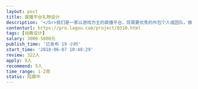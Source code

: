 ```yaml
---                
layout: post       
title: 直播平台礼物设计           
description: '</br>我们是一家以游戏为主的直播平台，现需要优秀的外包个人或团队，做日常礼物的维护：</br>1、礼物内容基本根据节日或运营需求具体确定；</br>2、礼物风格整体偏扁平，年轻化；</br>3、通常动画时长4s；</br>4、礼物设计尺寸及格式包括120*120png图、120*120gif、340*400swf和帧动画；</br>'     
contenturl: https://pro.lagou.com/project/8310.html      
tags: [动画设计]            
salary: 3000-5000元          
publish_time: '已发布 19 小时'         
start_time: '2018-06-07 10:48:29'           
review: 322人                   
apply: 9人                   
recommend: 5人                   
time_range: 1-2周              
status: 招募中                  
---                 
```


